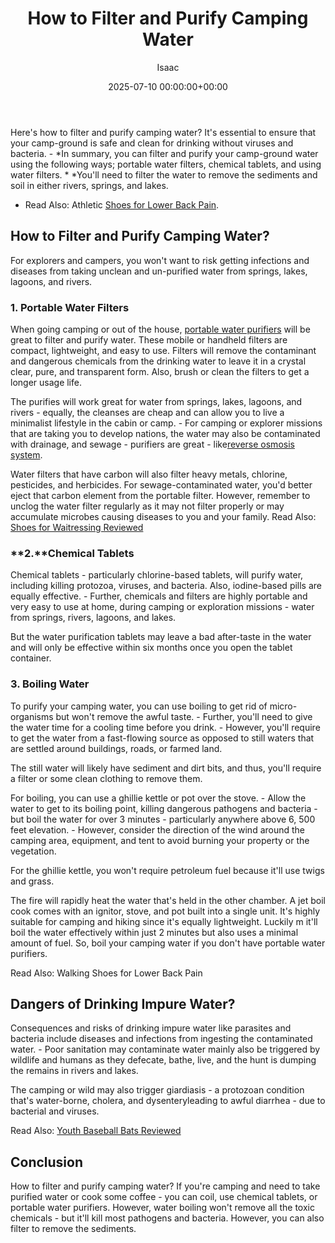 ﻿---
title: How to Filter and Purify Camping Water
description: Here's how to filter and purify camping water? It's essential to ensure that your camp-ground is safe and clean for drinking without viruses and bacteria. -...
slug: /how-to-filter-and-purify-camping-water/
date: 2025-07-10 00:00:00+00:00
lastmod: 2025-07-10 00:00:00+03:00
author: Isaac
categories:
- Shoes
tags:
- shoes
- filter
- purify
layout: post
---

Here's how to filter and purify camping water? It's essential to ensure that your camp-ground is safe and clean for drinking without viruses and bacteria. - *In summary, you can filter and purify your camp-ground water using the following ways; portable water filters, chemical tablets, and using water filters. * *You'll need to filter the water to remove the sediments and soil in either rivers, springs, and lakes.

* Read Also: Athletic [Shoes for Lower Back Pain](https://pestpolicy.com/best-athletic-shoes-for-lower-back-pain/).

##  How to Filter and Purify Camping Water?

For explorers and campers, you won't want to risk getting infections and diseases from taking unclean and un-purified water from springs, lakes, lagoons, and rivers.

###  **1. Portable Water Filters**

When going camping or out of the house, [portable water purifiers](https://upurifywater.com/best-portable-water-purifier/) will be great to filter and purify water. These mobile or handheld filters are compact, lightweight, and easy to use. Filters will remove the contaminant and dangerous chemicals from the drinking water to leave it in a crystal clear, pure, and transparent form. Also, brush or clean the filters to get a longer usage life.

The purifies will work great for water from springs, lakes, lagoons, and rivers - equally, the cleanses are cheap and can allow you to live a minimalist lifestyle in the cabin or camp. - For camping or explorer missions that are taking you to develop nations, the water may also be contaminated with drainage, and sewage - purifiers are great - like[reverse osmosis system](https://pestpolicy.com/best-reverse-osmosis-systems/).

Water filters that have carbon will also filter heavy metals, chlorine, pesticides, and herbicides. For sewage-contaminated water, you'd better eject that carbon element from the portable filter. However, remember to unclog the water filter regularly as it may not filter properly or may accumulate microbes causing diseases to you and your family. Read Also: [Shoes for Waitressing Reviewed](https://pestpolicy.com/best-shoes-for-waitressing/)

###  **2.****Chemical Tablets**

Chemical tablets - particularly chlorine-based tablets, will purify water, including killing protozoa, viruses, and bacteria. Also, iodine-based pills are equally effective. - Further, chemicals and filters are highly portable and very easy to use at home, during camping or exploration missions - water from springs, rivers, lagoons, and lakes.

But the water purification tablets may leave a bad after-taste in the water and will only be effective within six months once you open the tablet container.

###  **3. Boiling Water**

To purify your camping water, you can use boiling to get rid of micro-organisms but won't remove the awful taste. - Further, you'll need to give the water time for a cooling time before you drink. - However, you'll require to get the water from a fast-flowing source as opposed to still waters that are settled around buildings, roads, or farmed land.

The still water will likely have sediment and dirt bits, and thus, you'll require a filter or some clean clothing to remove them.

For boiling, you can use a ghillie kettle or pot over the stove. - Allow the water to get to its boiling point, killing dangerous pathogens and bacteria - but boil the water for over 3 minutes - particularly anywhere above 6, 500 feet elevation. - However, consider the direction of the wind around the camping area, equipment, and tent to avoid burning your property or the vegetation.

For the ghillie kettle, you won't require petroleum fuel because it'll use twigs and grass.

The fire will rapidly heat the water that's held in the other chamber. A jet boil cook comes with an ignitor, stove, and pot built into a single unit. It's highly suitable for camping and hiking since it's equally lightweight. Luckily m it'll boil the water effectively within just 2 minutes but also uses a minimal amount of fuel. So, boil your camping water if you don't have portable water purifiers.

Read Also: Walking Shoes for Lower Back Pain

##  Dangers of Drinking Impure Water?

Consequences and risks of drinking impure water like parasites and bacteria include diseases and infections from ingesting the contaminated water. - Poor sanitation may contaminate water mainly also be triggered by wildlife and humans as they defecate, bathe, live, and the hunt is dumping the remains in rivers and lakes.

The camping or wild may also trigger giardiasis - a protozoan condition that's water-borne, cholera, and dysenteryleading to awful diarrhea - due to bacterial and viruses.

Read Also: [Youth Baseball Bats Reviewed](https://pestpolicy.com/best-youth-baseball-bats/)

##  Conclusion

How to filter and purify camping water? If you're camping and need to take purified water or cook some coffee - you can coil, use chemical tablets, or portable water purifiers. However, water boiling won't remove all the toxic chemicals - but it'll kill most pathogens and bacteria. However, you can also filter to remove the sediments.


